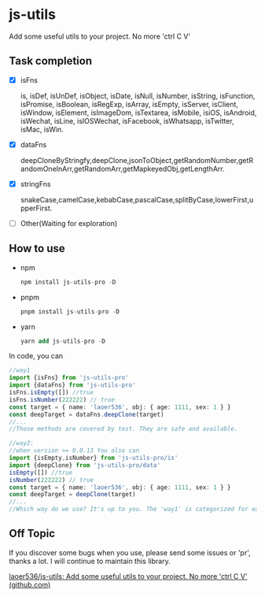# js-utils
Add some useful utils to your project. No more 'ctrl C V'

## Task completion

- [x] isFns

  is,
  isDef,
  isUnDef,
  isObject,
  isDate,
  isNull,
  isNumber,
  isString,
  isFunction,
  isPromise,
  isBoolean,
  isRegExp,
  isArray,
  isEmpty,
  isServer,
  isClient,
  isWindow,
  isElement,
  isImageDom,
  isTextarea,
  isMobile,
  isiOS,
  isAndroid,
  isWechat,
  isLine,
  isIOSWechat,
  isFacebook,
  isWhatsapp,
  isTwitter,
  isMac,
  isWin.

- [x] dataFns

  deepCloneByStringfy,deepClone,jsonToObject,getRandomNumber,getRandomOneInArr,getRandomArr,getMapkeyedObj,getLengthArr.
  
- [x] stringFns

  snakeCase,camelCase,kebabCase,pascalCase,splitByCase,lowerFirst,upperFirst.
  
- [ ] Other(Waiting for exploration)

## How to use

- npm 

  ```sql
  npm install js-utils-pro -D
  ```

- pnpm 

  ```sql
  pnpm install js-utils-pro -D
  ```

- yarn 

  ```sql
  yarn add js-utils-pro -D
  ```

In code, you can

```typescript
//way1
import {isFns} from 'js-utils-pro'
import {dataFns} from 'js-utils-pro'
isFns.isEmpty([]) //true
isFns.isNumber(222222) // true
const target = { name: 'laoer536', obj: { age: 1111, sex: 1 } }
const deepTarget = dataFns.deepClone(target)
//...
//Those methods are covered by test. They are safe and available.

//way2:
//when version >= 0.0.13 You also can
import {isEmpty,isNumber} from 'js-utils-pro/is'
import {deepClone} from 'js-utils-pro/data'
isEmpty([]) //true
isNumber(222222) // true
const target = { name: 'laoer536', obj: { age: 1111, sex: 1 } }
const deepTarget = deepClone(target)
//...
//Which way do we use? It's up to you. The 'way1' is categorized for easy memory and use. But I prefer to use 'way2', because it use 'import on demand' to get minimize size.
```

## Off Topic

If you discover some bugs when you use, please send some issues or 'pr', thanks a lot. I will continue to maintain this library.

[laoer536/js-utils: Add some useful utils to your project. No more 'ctrl C V' (github.com)](https://github.com/laoer536/js-utils/)

